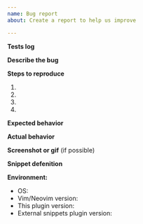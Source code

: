 ```yaml
---
name: Bug report
about: Create a report to help us improve

---
```

<!-- Hello, thanks for reporting a bug. Before we begin
please consider running tests from plugin folder, by executing
./tests/run_test.sh. and post resulting log here.
Please understand, that without clear explanations and useful info
the issue may be closed as unreproducible. Thanks. -->

**Tests log**
<!-- copy output of run_tests.sh script here -->

**Describe the bug**
<!-- A clear and concise description of what the bug is. -->

**Steps to reproduce**
<!-- short descriptions of actions, which lead towards the issue -->
1.
2.
3.
4.

**Expected behavior**
<!-- A clear and concise description of what you expected to happen. -->

**Actual behavior**
<!-- A clear and concise description of what actually happens. -->

**Screenshot or gif** (if possible)
<!-- If applicable, add screenshots to help explain your problem. -->

**Snippet defenition**
<!-- If problem occurs only with particular placeholder combination -->

**Environment:**
 - OS: <!-- e.g. Mac OS, Ubuntu 18.04, Windows 10 -->
 - Vim/Neovim version: <!-- first two lines of `:version` command output -->
 - This plugin version: <!-- output of `git rev-parse origin/master` command -->
 - External snippets plugin version: <!-- If used. Same as above -->
